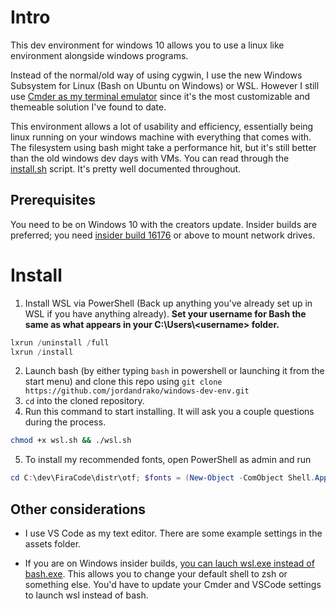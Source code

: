 # Intro
This dev environment for windows 10 allows you to use a linux like environment alongside windows programs.

Instead of the normal/old way of using cygwin, I use the new Windows Subsystem for Linux (Bash on Ubuntu on Windows) or WSL. However I still use [Cmder as my terminal emulator](http://cmder.net/) since it's the most customizable and themeable solution I've found to date.

This environment allows a lot of usability and efficiency, essentially being linux running on your windows machine with everything that comes with. The filesystem using bash might take a performance hit, but it's still better than the old windows dev days with VMs. You can read through the [install.sh](https://github.com/jordandrako/windows-dev-env/blob/master/install.sh) script. It's pretty well documented throughout.

## Prerequisites
You need to be on Windows 10 with the creators update. Insider builds are preferred; you need [insider build 16176](https://github.com/Microsoft/BashOnWindows/issues/214#issuecomment-305621415) or above to mount network drives.

# Install
1. Install WSL via PowerShell (Back up anything you've already set up in WSL if you have anything already). **Set your username for Bash the same as what appears in your C:\Users\\<username\> folder.**
``` powershell
lxrun /uninstall /full
lxrun /install
```
2. Launch bash (by either typing `bash` in powershell or launching it from the start menu) and clone this repo using `git clone https://github.com/jordandrako/windows-dev-env.git`
3. `cd` into the cloned repository.
4. Run this command to start installing. It will ask you a couple questions during the process.
``` bash
chmod +x wsl.sh && ./wsl.sh
```

5. To install my recommended fonts, open PowerShell as admin and run
``` powershell
cd C:\dev\FiraCode\distr\otf; $fonts = (New-Object -ComObject Shell.Application).Namespace(0x14); dir ./*.otf | %{ $fonts.CopyHere($_.fullname) }
```

## Other considerations
- I use VS Code as my text editor. There are some example settings in the assets folder.

- If you are on Windows insider builds, [you can lauch wsl.exe instead of bash.exe](https://github.com/Microsoft/BashOnWindows/issues/846#issuecomment-300836949). This allows you to change your default shell to zsh or something else. You'd have to update your Cmder and VSCode settings to launch wsl instead of bash.
